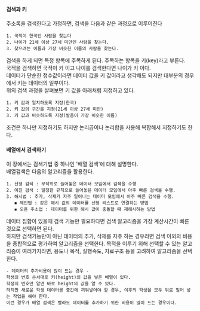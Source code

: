 #### 검색과 키
주소록을 검색한다고 가정하면, 검색을 다음과 같은 과정으로 이루어진다
```
1. 국적이 한국인 사람을 찾는다
2. 나이가 21세 이상 27세 미만인 사람을 찾는다.
3. 찾으려는 이름과 가장 비슷한 이름의 사람을 찾는다.
```
검색을 하게 되면 특정 항목에 주목하게 된다. 주목하는 항목을 키(key)라고 부른다.   
국적을 검색하면 국적이 키 이고 나이를 검색한다면 나이가 키 이다.   
데이터가 단순한 정수값이라면 데이터 값을 키 값이라고 생각해도 되지만 대부분의 경우에서 키는 데이터의 일부이다.    
위의 검색 과정을 살펴보면 키 값을 아래처럼 지정하고 있다.
```
1. 키 값과 일치하도록 지정(한국)
2. 키 값의 구간을 지정(21세 이상 27세 미만)
3. 키 값과 비슷하도록 지정(발음이 가장 비슷한 이름)
```
조건은 하나만 지정하기도 하지만 논리곱이나 논리합을 사용해 복합해서 지정하기도 한다.   
   
#### 배열에서 검색하기
이 장에서는 검색기법 중 하나인 '배열 검색'에 대해 설명한다.   
배열검색은 다음의 알고리즘을 활용한다.
```
1. 선형 검색 : 무작위로 늘어놓은 데이터 모임에서 검색을 수행
2. 이진 검색 : 일정한 규칙으로 늘어놓은 데이터 모임에서 아주 빠른 검색을 수행.
3. 해시법 : 추가, 삭제가 자주 일어나는 데이터 모임에서 아주 빠른 검색을 수행.
   ◾ 체인법 : 같은 해시 값의 데이터를 선형 리스트로 연결하는 방법
   ◾ 오픈 주소법 : 데이터를 위한 해시 값이 충돌할 때 재해시하는 방법
```
데이터 집합이 있을때 검색 기능만 필요하다면 검색 알고리즘을 가장 계산시간이 빠른 것으로 선택하면 된다.   
하지만 검색기능만이 아닌 데이터의 추가, 삭제를 자주 하는 경우라면 검색 이외의 비용을 종합적으로 평가하여 알고리즘을 선택한다. 
목적을 이루기 위해 선택할 수 있는 알고리즘이 여러가지라면, 용도나 목적, 실행속도, 자료구조 등을 고려하여 알고리즘을 선택한다.
```
- 데이터의 추가비용이 많이 드는 경우 -
학생의 번호 순서대로 키(height)의 값을 넣은 배열이 있다.
학생의 번호만 알면 바로 height의 값을 알 수 있다.
하지만 새로운 학생 데이터를 중간에 끼워넣어야 할 경우, 이후의 학생을 모두 뒤로 밀어 넣는 작업을 해야 한다.
이런 경우가 배열 검색은 빨라도 데이터를 추가하기 위한 비용이 많이 드는 경우이다. 
```
